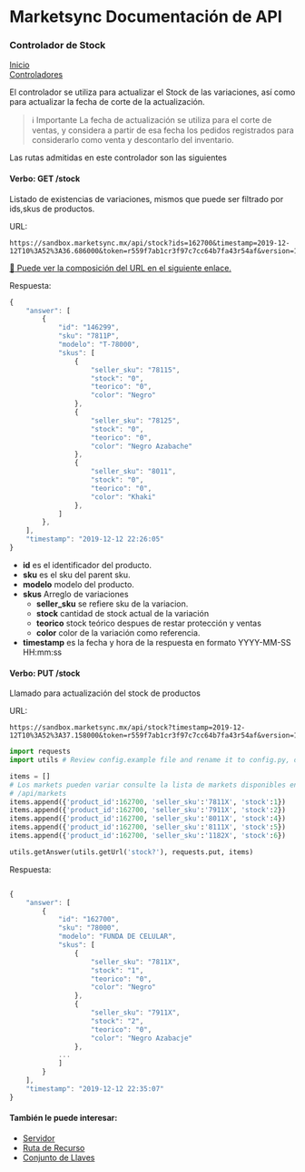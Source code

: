# Marketsync Documentación de API 
### Controlador de Stock

[Inicio](https://github.com/hvalles/marketsync)  
[Controladores](https://github.com/hvalles/marketsync/blob/master/links/controller.md)

El controlador se utiliza para actualizar el Stock de las variaciones, así como para actualizar la fecha de corte de la actualización.

> :information_source: Importante
> La fecha de actualización se utiliza para el corte de ventas, y considera a partir de esa fecha los pedidos registrados para considerarlo como venta y descontarlo del inventario.

Las rutas admitidas en este controlador son las siguientes

#### Verbo: GET /stock

Listado de existencias de variaciones, mismos que puede ser filtrado por ids,skus de productos.

URL:
```HTTP
https://sandbox.marketsync.mx/api/stock?ids=162700&timestamp=2019-12-12T10%3A52%3A36.686000&token=r559f7ab1cr3f97c7cc64b7fa43r54af&version=1.0&signature=54a98aea2667c308ef086195b6d2c9d0ea71efa292071e6399e91bddd0b0144c
```

[:link: Puede ver la composición del URL en el siguiente enlace.](https://github.com/hvalles/marketsync/blob/master/links/url.md)

Respuesta:
```javascript
{
    "answer": [
        {
            "id": "146299",
            "sku": "7811P",
            "modelo": "T-78000",
            "skus": [
                {
                    "seller_sku": "78115",
                    "stock": "0",
                    "teorico": "0",
                    "color": "Negro"
                },
                {
                    "seller_sku": "78125",
                    "stock": "0",
                    "teorico": "0",
                    "color": "Negro Azabache"
                },
                {
                    "seller_sku": "8011",
                    "stock": "0",
                    "teorico": "0",
                    "color": "Khaki"
                },
            ]
        },
    ],
    "timestamp": "2019-12-12 22:26:05"
}
```

- **id** es el identificador del producto.
- **sku** es el sku del parent sku.
- **modelo** modelo del producto.
- **skus** Arreglo de variaciones
  - **seller_sku** se refiere sku de la variacion.
  - **stock** cantidad de stock actual de la variación
  - **teorico** stock teórico despues de restar protección y ventas
  - **color** color de la variación como referencia.
- **timestamp** es la fecha y hora de la respuesta en formato YYYY-MM-SS HH:mm:ss

#### Verbo: PUT /stock

Llamado para actualización del stock de productos

URL:
```HTTP
https://sandbox.marketsync.mx/api/stock?timestamp=2019-12-12T10%3A52%3A37.158000&token=r559f7ab1cr3f97c7cc64b7fa43r54af&version=1.0&signature=561d0f88ad80870e55d34d40413e849a11de3afe752f493669e5ad00d9a41265
```

```python
import requests
import utils # Review config.example file and rename it to config.py, do not forget to erase your keys.

items = []
# Los markets pueden variar consulte la lista de markets disponibles en 
# /api/markets
items.append({'product_id':162700, 'seller_sku':'7811X', 'stock':1})
items.append({'product_id':162700, 'seller_sku':'7911X', 'stock':2}) 
items.append({'product_id':162700, 'seller_sku':'8011X', 'stock':4})
items.append({'product_id':162700, 'seller_sku':'8111X', 'stock':5})
items.append({'product_id':162700, 'seller_sku':'1182X', 'stock':6})

utils.getAnswer(utils.getUrl('stock?'), requests.put, items)
```

Respuesta:
```javascript

{
    "answer": [
        {
            "id": "162700",
            "sku": "78000",
            "modelo": "FUNDA DE CELULAR",
            "skus": [
                {
                    "seller_sku": "7811X",
                    "stock": "1",
                    "teorico": "0",
                    "color": "Negro"
                },
                {
                    "seller_sku": "7911X",
                    "stock": "2",
                    "teorico": "0",
                    "color": "Negro Azabacje"
                },
            ...
            ]
        }
    ],
    "timestamp": "2019-12-12 22:35:07"
}

```


#### También le puede interesar:

- [Servidor](https://github.com/hvalles/marketsync/blob/master/links/server.md)
- [Ruta de Recurso](https://github.com/hvalles/marketsync/blob/master/links/url.md)
- [Conjunto de Llaves](https://github.com/hvalles/marketsync/blob/master/links/keys.md)

